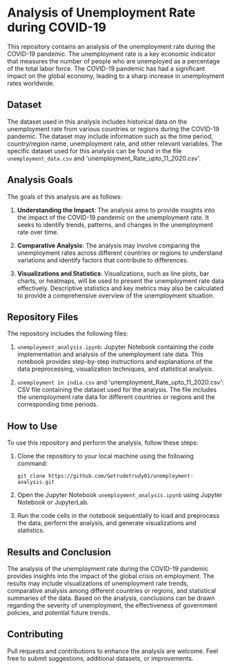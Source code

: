 # Analysis of Unemployment Rate during COVID-19

This repository contains an analysis of the unemployment rate during the COVID-19 pandemic. The unemployment rate is a key economic indicator that measures the number of people who are unemployed as a percentage of the total labor force. The COVID-19 pandemic has had a significant impact on the global economy, leading to a sharp increase in unemployment rates worldwide.

## Dataset

The dataset used in this analysis includes historical data on the unemployment rate from various countries or regions during the COVID-19 pandemic. The dataset may include information such as the time period, country/region name, unemployment rate, and other relevant variables. The specific dataset used for this analysis can be found in the file `unemployment_data.csv` and 'unemployment_Rate_upto_11_2020.csv'.

## Analysis Goals

The goals of this analysis are as follows:

1. **Understanding the Impact**: The analysis aims to provide insights into the impact of the COVID-19 pandemic on the unemployment rate. It seeks to identify trends, patterns, and changes in the unemployment rate over time.

2. **Comparative Analysis**: The analysis may involve comparing the unemployment rates across different countries or regions to understand variations and identify factors that contribute to differences.

3. **Visualizations and Statistics**: Visualizations, such as line plots, bar charts, or heatmaps, will be used to present the unemployment rate data effectively. Descriptive statistics and key metrics may also be calculated to provide a comprehensive overview of the unemployment situation.

## Repository Files

The repository includes the following files:

1. `unemployment_analysis.ipynb`: Jupyter Notebook containing the code implementation and analysis of the unemployment rate data. This notebook provides step-by-step instructions and explanations of the data preprocessing, visualization techniques, and statistical analysis.

2. `unemployment in india.csv` and 'unemployment_Rate_upto_11_2020.csv': CSV file containing the dataset used for the analysis. The file includes the unemployment rate data for different countries or regions and the corresponding time periods.


## How to Use

To use this repository and perform the analysis, follow these steps:

1. Clone the repository to your local machine using the following command:
   ```
   git clone https://github.com/Getrudetrudy01/unemployment-analysis.git
   ```


3. Open the Jupyter Notebook `unemployment_analysis.ipynb` using Jupyter Notebook or JupyterLab.

4. Run the code cells in the notebook sequentially to load and preprocess the data, perform the analysis, and generate visualizations and statistics.

## Results and Conclusion

The analysis of the unemployment rate during the COVID-19 pandemic provides insights into the impact of the global crisis on employment. The results may include visualizations of unemployment rate trends, comparative analysis among different countries or regions, and statistical summaries of the data. Based on the analysis, conclusions can be drawn regarding the severity of unemployment, the effectiveness of government policies, and potential future trends.

## Contributing

Pull requests and contributions to enhance the analysis are welcome. Feel free to submit suggestions, additional datasets, or improvements.

